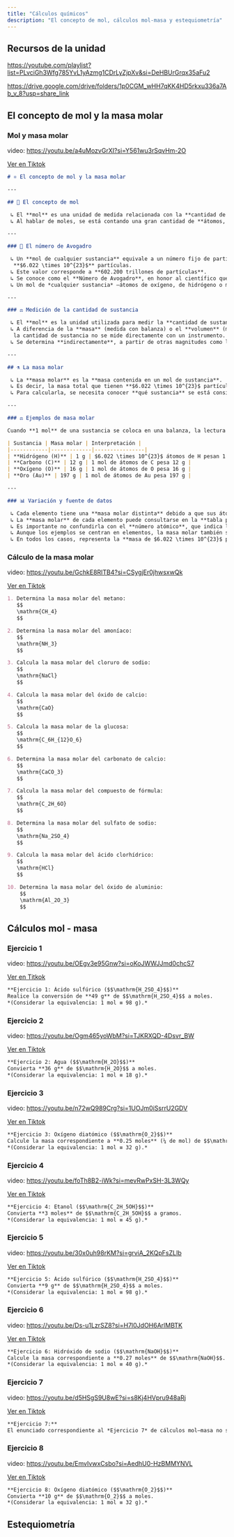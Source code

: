```yaml
---
title: "Cálculos químicos"
description: "El concepto de mol, cálculos mol-masa y estequiometría"
---
```


## Recursos de la unidad

https://youtube.com/playlist?list=PLvciGh3Wfg785YvL1yAzmg1CDrLyZjpXv&si=DeHBUrGrqx35aFu2

https://drive.google.com/drive/folders/1p0CGM_wHH7qKK4HD5rkxu336a7Ab_v_8?usp=share_link

## El concepto de mol y la masa molar

### Mol y masa molar

video: https://youtu.be/a4uMozvGrXI?si=Y561wu3rSqvHm-2O

[Ver en Tiktok](https://vt.tiktok.com/ZSU7GCMxH/)

```markdown
# ⚛️ El concepto de mol y la masa molar  

---

## 🧩 El concepto de mol  

 ↳ El **mol** es una unidad de medida relacionada con la **cantidad de partículas**.  
 ↳ Al hablar de moles, se está contando una gran cantidad de **átomos, electrones o moléculas**.  

---

### 🔢 El número de Avogadro  

 ↳ Un **mol de cualquier sustancia** equivale a un número fijo de partículas:  
  **$6.022 \times 10^{23}$** partículas.  
 ↳ Este valor corresponde a **602.200 trillones de partículas**.  
 ↳ Se conoce como el **Número de Avogadro**, en honor al científico que lo propuso.  
 ↳ Un mol de *cualquier sustancia* —átomos de oxígeno, de hidrógeno o moléculas de agua— contiene esta misma cantidad de partículas.  

---

### ⚖️ Medición de la cantidad de sustancia  

 ↳ El **mol** es la unidad utilizada para medir la **cantidad de sustancia**.  
 ↳ A diferencia de la **masa** (medida con balanza) o el **volumen** (medido con probeta),  
  la cantidad de sustancia no se mide directamente con un instrumento.  
 ↳ Se determina **indirectamente**, a partir de otras magnitudes como la masa o el volumen.  

---

## ⚗️ La masa molar  

 ↳ La **masa molar** es la **masa contenida en un mol de sustancia**.  
 ↳ Es decir, la masa total que tienen **$6.022 \times 10^{23}$ partículas** de esa sustancia.  
 ↳ Para calcularla, se necesita conocer **qué sustancia** se está considerando.  

---

### ⚖️ Ejemplos de masa molar  

Cuando **1 mol** de una sustancia se coloca en una balanza, la lectura obtenida es su **masa molar**.  

| Sustancia | Masa molar | Interpretación |
|------------|-------------|----------------|
| **Hidrógeno (H)** | 1 g | $6.022 \times 10^{23}$ átomos de H pesan 1 g |
| **Carbono (C)** | 12 g | 1 mol de átomos de C pesa 12 g |
| **Oxígeno (O)** | 16 g | 1 mol de átomos de O pesa 16 g |
| **Oro (Au)** | 197 g | 1 mol de átomos de Au pesa 197 g |

---

### 📊 Variación y fuente de datos  

 ↳ Cada elemento tiene una **masa molar distinta** debido a que sus átomos difieren en **masa, tamaño y propiedades**.  
 ↳ La **masa molar** de cada elemento puede consultarse en la **tabla periódica**.  
 ↳ Es importante no confundirla con el **número atómico**, que indica la cantidad de protones.  
 ↳ Aunque los ejemplos se centran en elementos, la masa molar también se aplica a **moléculas, compuestos o electrones**.  
 ↳ En todos los casos, representa la **masa de $6.022 \times 10^{23}$ partículas** de la sustancia.  
```

### Cálculo de la masa molar

video: https://youtu.be/GchkE8RITB4?si=CSygjEr0jhwsxwQk

[Ver en Tiktok](https://vt.tiktok.com/ZSU7GEmXA/)

```markdown
1. Determina la masa molar del metano:  
   $$
   \mathrm{CH_4}
   $$

2. Determina la masa molar del amoníaco:  
   $$
   \mathrm{NH_3}
   $$

3. Calcula la masa molar del cloruro de sodio:  
   $$
   \mathrm{NaCl}
   $$

4. Calcula la masa molar del óxido de calcio:  
   $$
   \mathrm{CaO}
   $$

5. Calcula la masa molar de la glucosa:
   $$
   \mathrm{C_6H_{12}O_6}
   $$

6. Determina la masa molar del carbonato de calcio:  
   $$
   \mathrm{CaCO_3}
   $$

7. Calcula la masa molar del compuesto de fórmula:  
   $$
   \mathrm{C_2H_6O}
   $$

8. Determina la masa molar del sulfato de sodio:  
   $$
   \mathrm{Na_2SO_4}
   $$

9. Calcula la masa molar del ácido clorhídrico:  
   $$
   \mathrm{HCl}
   $$

10. Determina la masa molar del óxido de aluminio:  
    $$
    \mathrm{Al_2O_3}
    $$
```

## Cálculos mol - masa

### Ejercicio 1

video: https://youtu.be/OEgv3e95Gnw?si=oKoJWWJJmd0chcS7

[Ver en Titkok](https://vt.tiktok.com/ZSU7GcSAK/)

```markdown
**Ejercicio 1: Ácido sulfúrico ($$\mathrm{H_2SO_4}$$)**  
Realice la conversión de **49 g** de $$\mathrm{H_2SO_4}$$ a moles.  
*(Considerar la equivalencia: 1 mol ≡ 98 g).*
```

### Ejercicio 2

video: https://youtu.be/Ogm465yoWbM?si=TJKRXQD-4Dsvr_BW

[Ver en Tiktok](https://vt.tiktok.com/ZSU7GWQsv/)

```markdown
**Ejercicio 2: Agua ($$\mathrm{H_2O}$$)**  
Convierta **36 g** de $$\mathrm{H_2O}$$ a moles.  
*(Considerar la equivalencia: 1 mol ≡ 18 g).*
```

### Ejercicio 3

video: https://youtu.be/n72wQ989Crg?si=1UOJm0iSsrrU2GDV

[Ver en Tiktok](https://vt.tiktok.com/ZSU7G7bSv/)

```markdown
**Ejercicio 3: Oxígeno diatómico ($$\mathrm{O_2}$$)**  
Calcule la masa correspondiente a **0.25 moles** (¼ de mol) de $$\mathrm{O_2}$$.  
*(Considerar la equivalencia: 1 mol ≡ 32 g).*
```

### Ejercicio 4

video: https://youtu.be/foTh8B2-iWk?si=mevRwPxSH-3L3WQy

[Ver en Tiktok](https://vt.tiktok.com/ZSU7tFFHs/)

```markdown
**Ejercicio 4: Etanol ($$\mathrm{C_2H_5OH}$$)**  
Convierta **3 moles** de $$\mathrm{C_2H_5OH}$$ a gramos.  
*(Considerar la equivalencia: 1 mol ≡ 45 g).*
```

### Ejercicio 5

video: https://youtu.be/30x0uh98rKM?si=grviA_2KQpFsZLIb

[Ver en Tiktok](https://vt.tiktok.com/ZSU7tFFHs/)

```markdown
**Ejercicio 5: Ácido sulfúrico ($$\mathrm{H_2SO_4}$$)**  
Convierta **9 g** de $$\mathrm{H_2SO_4}$$ a moles.  
*(Considerar la equivalencia: 1 mol ≡ 98 g).*
```

### Ejercicio 6

video: https://youtu.be/Ds-u1LzrSZ8?si=H7l0JdOH6ArlMBTK

[Ver en Tiktok](https://vt.tiktok.com/ZSU7G3Ufd/)

```markdown
**Ejercicio 6: Hidróxido de sodio ($$\mathrm{NaOH}$$)**  
Calcule la masa correspondiente a **0.27 moles** de $$\mathrm{NaOH}$$.  
*(Considerar la equivalencia: 1 mol ≡ 40 g).*
```

### Ejercicio 7

video: https://youtu.be/d5HSgS9U8wE?si=s8Kj4HVpru948aRj

[Ver en Tiktok](https://vt.tiktok.com/ZSU7ten7d/)

```markdown
**Ejercicio 7:**  
El enunciado correspondiente al *Ejercicio 7* de cálculos mol–masa no se encuentra disponible en los materiales proporcionados.
```

### Ejercicio 8

video: https://youtu.be/EmvIvwxCsbo?si=AedhU0-HzBMMYNVL

[Ver en Tiktok](https://vt.tiktok.com/ZSU7tLd6b/)

```markdown
**Ejercicio 8: Oxígeno diatómico ($$\mathrm{O_2}$$)**  
Convierta **10 g** de $$\mathrm{O_2}$$ a moles.  
*(Considerar la equivalencia: 1 mol ≡ 32 g).*
```

## Estequiometría